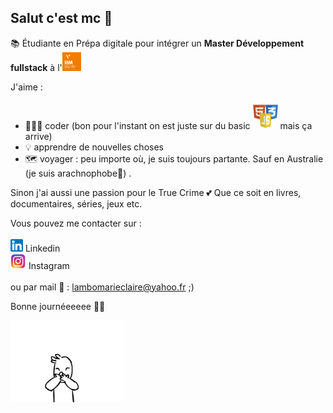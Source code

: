 ## Salut c'est mc 🤗

📚 Étudiante en Prépa digitale pour intégrer un **Master Développement fullstack** à l'<img src="img/footer-iim.png" width=30px>   

J'aime :
* 👩🏾‍💻 coder (bon pour l'instant on est juste sur du basic <img src="img/logos.png" width=40px> mais ça arrive)
* 💡 apprendre de nouvelles choses
* 🗺 voyager : peu importe où, je suis toujours partante. Sauf en Australie (je suis arachnophobe🥲) .

Sinon j'ai aussi une passion pour le True Crime 💕 Que ce soit en livres, documentaires, séries, jeux etc.

Vous pouvez me contacter sur : <br/><br/>
<a href="https://www.linkedin.com/in/marie-claire-lambo-0838a917b/"><img src="img/174857.png" width=20px></a> Linkedin <br/>
<a href="https://www.instagram.com/_mtothec/"><img src="img/insta.png" width=25px></a> Instagram <br/><br/>
ou par mail 📩 : <a href = "mailto.lambomarieclaire@yahoo.fr">lambomarieclaire@yahoo.fr</a> ;)

Bonne journéeeeee 🫶🏾 

<img src="img/giphy.gif" width=180px>

<!--
**fullmc/fullmc** is a ✨ _special_ ✨ repository because its `README.md` (this file) appears on your GitHub profile.

Here are some ideas to get you started: 

- 🔭 I’m currently working on ...
- 🌱 I’m currently learning ...
- 👯 I’m looking to collaborate on ...
- 🤔 I’m looking for help with ...
- 💬 Ask me about ...
- 📫 How to reach me: ...
- 😄 Pronouns: ...
- ⚡ Fun fact: ...
-->
